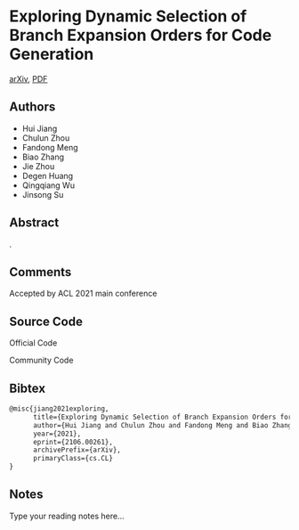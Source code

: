 
# Exploring Dynamic Selection of Branch Expansion Orders for Code Generation

[arXiv](https://arxiv.org/abs/2106.0261), [PDF](https://arxiv.org/pdf/2106.0261.pdf)

## Authors

- Hui Jiang
- Chulun Zhou
- Fandong Meng
- Biao Zhang
- Jie Zhou
- Degen Huang
- Qingqiang Wu
- Jinsong Su

## Abstract

.

## Comments

Accepted by ACL 2021 main conference

## Source Code

Official Code



Community Code



## Bibtex

```tex
@misc{jiang2021exploring,
      title={Exploring Dynamic Selection of Branch Expansion Orders for Code Generation}, 
      author={Hui Jiang and Chulun Zhou and Fandong Meng and Biao Zhang and Jie Zhou and Degen Huang and Qingqiang Wu and Jinsong Su},
      year={2021},
      eprint={2106.00261},
      archivePrefix={arXiv},
      primaryClass={cs.CL}
}
```

## Notes

Type your reading notes here...

